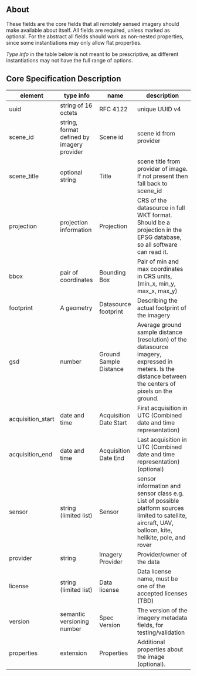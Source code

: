 ## About

These fields are the core fields that all remotely sensed imagery should make available about itself. All fields are required, 
unless marked as optional. For the abstract all fields should work as non-nested properties, since some instantiations may
only allow flat properties. 

*Type info* in the table below is not meant to be prescriptive, as different instantiations may not have the full range of options.

## Core Specification Description 

| element           | type info   | name                    | description                                                                                 | 
|-------------------|--------|-------------------------|---------------------------------------------------------------------------------------------| 
| uuid              | string of 16 octets | RFC 4122                | unique UUID v4                                                                              | 
| scene_id          | string, format defined by imagery provider | Scene id                | scene id from provider                                                                      |
| scene_title       | optional string | Title                   | scene title from provider of image. If not present then fall back to scene_id                                                      |                                           |
| projection        | projection information | Projection              | CRS of the datasource in full WKT format. Should be a projection in the EPSG database, so all software can read it.                                                   | 
| bbox              | pair of coordinates  | Bounding Box            | Pair of min and max coordinates in CRS units, (min_x, min_y, max_x, max_y)                  | 
| footprint         | A geometry | Datasource footprint    | Describing the actual footprint of the imagery                                  | 
| gsd               | number | Ground Sample Distance | Average ground sample distance (resolution) of the datasource imagery, expressed in meters. Is the distance between the centers of pixels on the ground. | 
| acquisition_start | date and time | Acquisition Date Start  | First acquisition in UTC (Combined date and time representation)                    | 
| acquisition_end   | date and time | Acquisition Date End    | Last acquisition in UTC (Combined date and time representation) (optional)          | 
| sensor            | string (limited list) | Sensor                  | sensor information and sensor class e.g. List of possible platform sources limited to satellite, aircraft, UAV, balloon, kite, helikite, pole, and rover                                                         | 
| provider          | string | Imagery Provider        | Provider/owner of the data                                                                  |
| license           | string (limited list) | Data license            | Data license name, must be one of the accepted licenses (TBD)                                                            | 
| version        | semantic versioning number | Spec Version              | The version of the imagery metadata fields, for testing/validation  | 
| properties        | extension | Properties              | Additional properties about the image (optional).                                            | 

